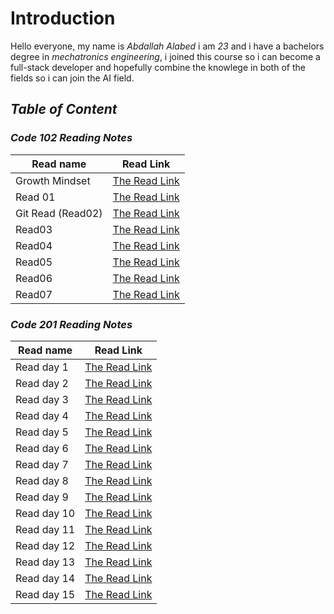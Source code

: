 # Introduction


Hello everyone, my name is *Abdallah Alabed* i am *23* and i have a bachelors degree in *mechatronics engineering*, i joined this course so i can become a full-stack developer and hopefully combine the knowlege in both of the fields so i can join the AI field.


 ## ***Table of Content***


  ### ***Code 102 Reading Notes*** 


  |Read name | Read Link| 
  |-----|-----| 
  |Growth Mindset | [The Read Link](https://abdallah-alabed.github.io/Reading-Notes/Growth)|
  |Read 01 | [The Read Link](https://abdallah-alabed.github.io/Reading-Notes/Read01)|
  |Git Read (Read02)|[The Read Link](https://abdallah-alabed.github.io/Reading-Notes/GitRead)|
  |Read03|[The Read Link](https://abdallah-alabed.github.io/Reading-Notes/Read03)|
  |Read04|[The Read Link](https://abdallah-alabed.github.io/Reading-Notes/Read04)|
  |Read05|[The Read Link](https://abdallah-alabed.github.io/Reading-Notes/Read05)| 
  |Read06|[The Read Link](https://abdallah-alabed.github.io/Reading-Notes/Read06)| 
  |Read07|[The Read Link](https://abdallah-alabed.github.io/Reading-Notes/Read07)|
      
### ***Code 201 Reading Notes*** 


|Read name | Read Link|
| ----- | ----- |
|Read day 1 |[The Read Link]()|
|Read day 2 |[The Read Link]()|
|Read day 3 |[The Read Link]()|
|Read day 4 |[The Read Link]()|
|Read day 5 |[The Read Link]()|
|Read day 6 |[The Read Link]()|
|Read day 7 |[The Read Link]()| 
|Read day 8 |[The Read Link]()|
|Read day 9 |[The Read Link]()|
|Read day 10|[The Read Link]()|
|Read day 11|[The Read Link]()| 
|Read day 12|[The Read Link]()| 
|Read day 13|[The Read Link]()| 
|Read day 14|[The Read Link]()| 
|Read day 15|[The Read Link]()|